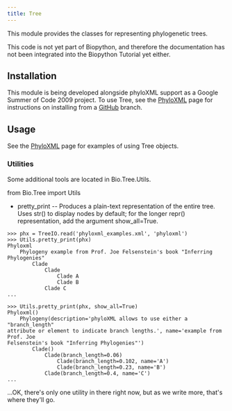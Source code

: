 ```yaml
---
title: Tree
---
```


This module provides the classes for representing phylogenetic trees.

This code is not yet part of Biopython, and therefore the documentation
has not been integrated into the Biopython Tutorial yet either.

Installation
------------

This module is being developed alongside phyloXML support as a Google
Summer of Code 2009 project. To use Tree, see the
[PhyloXML](PhyloXML "wikilink") page for instructions on installing from
a [GitHub](GitUsage "wikilink") branch.

Usage
-----

See the [PhyloXML](PhyloXML "wikilink") page for examples of using Tree
objects.

### Utilities

Some additional tools are located in Bio.Tree.Utils.

<python>from Bio.Tree import Utils</python>

-   pretty\_print -- Produces a plain-text representation of the entire
    tree. Uses str() to display nodes by default; for the longer repr()
    representation, add the argument show\_all=True.

<!-- -->

    >>> phx = TreeIO.read('phyloxml_examples.xml', 'phyloxml')
    >>> Utils.pretty_print(phx)
    Phyloxml
        Phylogeny example from Prof. Joe Felsenstein's book "Inferring Phylogenies"
            Clade
                Clade
                    Clade A
                    Clade B
                Clade C
    ...

    >>> Utils.pretty_print(phx, show_all=True)
    Phyloxml()
        Phylogeny(description='phyloXML allows to use either a "branch_length"
    attribute or element to indicate branch lengths.', name='example from Prof. Joe
    Felsenstein's book "Inferring Phylogenies"')
            Clade()
                Clade(branch_length=0.06)
                    Clade(branch_length=0.102, name='A')
                    Clade(branch_length=0.23, name='B')
                Clade(branch_length=0.4, name='C')
    ...

...OK, there's only one utility in there right now, but as we write
more, that's where they'll go.
